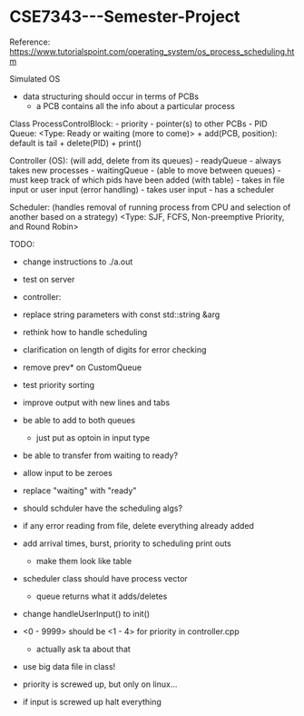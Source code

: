 # CSE7343---Semester-Project



Reference:
	https://www.tutorialspoint.com/operating_system/os_process_scheduling.htm

Simulated OS

- data structuring should occur in terms of PCBs
	- a PCB contains all the info about a particular process


Class ProcessControlBlock:
	- priority
	- pointer(s) to other PCBs
	- PID
Queue:
	<Type: Ready or waiting (more to come)>
	+ add(PCB, position):
		default is tail
	+ delete(PID)
	+ print()

Controller (OS):
	(will add, delete from its queues)
	- readyQueue - always takes new processes
	- waitingQueue
		- (able to move between queues)
	- must keep track of which pids have been added (with table)
	- takes in file input or user input (error handling)
	- takes user input
	- has a scheduler

Scheduler: 
	(handles removal of running process from CPU and selection of another
		based on a strategy)
	<Type: SJF, FCFS, Non-preemptive Priority, and Round Robin>
	
	
TODO:
- change instructions to ./a.out
- test on server
- controller: 
- replace string parameters with const std::string &arg
- rethink how to handle scheduling
- clarification on length of digits for error checking
- remove prev* on CustomQueue
- test priority sorting
- improve output with new lines and tabs
- be able to add to both queues
    - just put as optoin in input type
- be able to transfer from waiting to ready?
- allow input to be zeroes
- replace "waiting" with "ready"
- should schduler have the scheduling algs?
- if any error reading from file, delete everything already added
- add arrival times, burst, priority to scheduling print outs
    - make them look like table
- scheduler class should have process vector
    - queue returns what it adds/deletes
- change handleUserInput() to init()
- <0 - 9999> should be <1 - 4> for priority in controller.cpp 
    - actually ask ta about that

- use big data file in class!
- priority is screwed up, but only on linux...
- if input is screwed up halt everything
